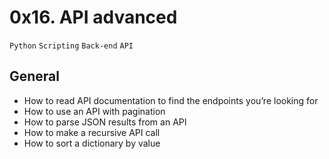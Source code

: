 # 0x16. API advanced
`Python` `Scripting` `Back-end` `API`

## General
* How to read API documentation to find the endpoints you’re looking for
* How to use an API with pagination
* How to parse JSON results from an API
* How to make a recursive API call
* How to sort a dictionary by value
